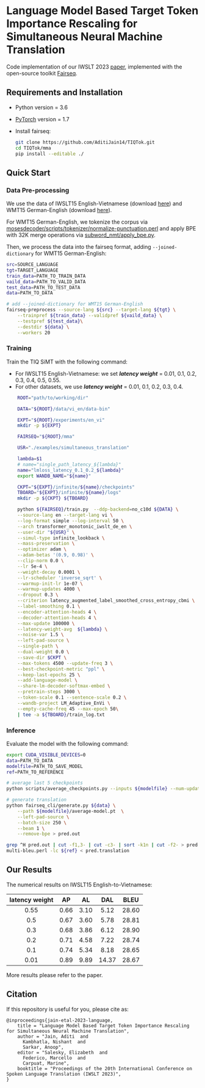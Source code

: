 # Language Model Based Target Token Importance Rescaling for Simultaneous Neural Machine Translation
Code implementation of our IWSLT 2023 [paper](https://aclanthology.org/2023.iwslt-1.32/), implemented with the open-source toolkit [Fairseq](https://github.com/pytorch/fairseq).



## Requirements and Installation

- Python version = 3.6

- [PyTorch](http://pytorch.org/) version = 1.7

- Install fairseq:

  ```bash
  git clone https://github.com/AditiJain14/TIQTok.git
  cd TIQTok/mma
  pip install --editable ./
  ```



## Quick Start

### Data Pre-processing

We use the data of IWSLT15 English-Vietnamese (download [here](https://nlp.stanford.edu/projects/nmt/)) and WMT15 German-English (download [here](https://www.statmt.org/wmt15/)).

For WMT15 German-English, we tokenize the corpus via [mosesdecoder/scripts/tokenizer/normalize-punctuation.perl](https://github.com/moses-smt/mosesdecoder) and apply BPE with 32K merge operations via [subword_nmt/apply_bpe.py](https://github.com/rsennrich/subword-nmt).

Then, we process the data into the fairseq format, adding `--joined-dictionary` for WMT15 German-English:

```bash
src=SOURCE_LANGUAGE
tgt=TARGET_LANGUAGE
train_data=PATH_TO_TRAIN_DATA
vaild_data=PATH_TO_VALID_DATA
test_data=PATH_TO_TEST_DATA
data=PATH_TO_DATA

# add --joined-dictionary for WMT15 German-English
fairseq-preprocess --source-lang ${src} --target-lang ${tgt} \
    --trainpref ${train_data} --validpref ${vaild_data} \
    --testpref ${test_data}\
    --destdir ${data} \
    --workers 20
```

### Training

Train the TIQ SiMT with the following command:

- For IWSLT15 English-Vietnamese: we set ***latency weight*** = 0.01, 0.1, 0.2, 0.3, 0.4, 0.5, 0.55.
- For other datasets, we use ***latency weight*** = 0.01, 0.1, 0.2, 0.3, 0.4.

```bash
    ROOT="path/to/working/dir"

    DATA="${ROOT}/data/vi_en/data-bin"

    EXPT="${ROOT}/experiments/en_vi"
    mkdir -p ${EXPT}

    FAIRSEQ="${ROOT}/mma"

    USR="./examples/simultaneous_translation"

    lambda=$1
    # name="single_path_latency_${lambda}"
    name="lmloss_latency_0.1_0.2_${lambda}"
    export WANDB_NAME="${name}"

    CKPT="${EXPT}/infinite/${name}/checkpoints"
    TBOARD="${EXPT}/infinite/${name}/logs"
    mkdir -p ${CKPT} ${TBOARD}

    python ${FAIRSEQ}/train.py  --ddp-backend=no_c10d ${DATA} \
    --source-lang en --target-lang vi \
    --log-format simple --log-interval 50 \
    --arch transformer_monotonic_iwslt_de_en \
    --user-dir "${USR}" \
    --simul-type infinite_lookback \
    --mass-preservation \
    --optimizer adam \
    --adam-betas '(0.9, 0.98)' \
    --clip-norm 0.0 \
    --lr 5e-4 \
    --weight-decay 0.0001 \
    --lr-scheduler 'inverse_sqrt' \
    --warmup-init-lr 1e-07 \
    --warmup-updates 4000 \
    --dropout 0.3 \
    --criterion latency_augmented_label_smoothed_cross_entropy_cbmi \
    --label-smoothing 0.1 \
    --encoder-attention-heads 4 \
    --decoder-attention-heads 4 \
    --max-update 100000 \
    --latency-weight-avg  ${lambda} \
    --noise-var 1.5 \
    --left-pad-source \
    --single-path \
    --dual-weight 0.0 \
    --save-dir $CKPT \
    --max-tokens 4500 --update-freq 3 \
    --best-checkpoint-metric "ppl" \
    --keep-last-epochs 25 \
    --add-language-model \
    --share-lm-decoder-softmax-embed \
    --pretrain-steps 3000 \
    --token-scale 0.1 --sentence-scale 0.2 \
    --wandb-project LM_Adaptive_EnVi \
    --empty-cache-freq 45 --max-epoch 50\
    | tee -a ${TBOARD}/train_log.txt

```

### Inference

Evaluate the model with the following command:

```bash
export CUDA_VISIBLE_DEVICES=0
data=PATH_TO_DATA
modelfile=PATH_TO_SAVE_MODEL
ref=PATH_TO_REFERENCE

# average last 5 checkpoints
python scripts/average_checkpoints.py --inputs ${modelfile} --num-update-checkpoints 5 --output ${modelfile}/average-model.pt 

# generate translation
python fairseq_cli/generate.py ${data} \
    --path ${modelfile}/average-model.pt  \
    --left-pad-source \
    --batch-size 250 \
    --beam 1 \
    --remove-bpe > pred.out

grep ^H pred.out | cut -f1,3- | cut -c3- | sort -k1n | cut -f2- > pred.translation
multi-bleu.perl -lc ${ref} < pred.translation
```



## Our Results

The numerical results on IWSLT15 English-to-Vietnamese:

| **latency weight** | **AP** | **AL** | **DAL** | **BLEU** |
| :----------------: | :----: | :----: | :-----: | :------: |
|        0.55        |  0.66  |  3.10  |  5.12   |  28.60   |
|        0.5         |  0.67  |  3.60  |  5.78   |  28.81   |
|        0.3         |  0.68  |  3.86  |  6.12   |  28.90   |
|        0.2         |  0.71  |  4.58  |  7.22   |  28.74   |
|        0.1         |  0.74  |  5.34  |  8.18   |  28.65   |
|        0.01        |  0.89  |  9.89  |  14.37  |  28.67   |

More results please refer to the paper.



## Citation

If this repository is useful for you, please cite as:

```
@inproceedings{jain-etal-2023-language,
    title = "Language Model Based Target Token Importance Rescaling for Simultaneous Neural Machine Translation",
    author = "Jain, Aditi  and
      Kambhatla, Nishant  and
      Sarkar, Anoop",
    editor = "Salesky, Elizabeth  and
      Federico, Marcello  and
      Carpuat, Marine",
    booktitle = "Proceedings of the 20th International Conference on Spoken Language Translation (IWSLT 2023)",
}

```
